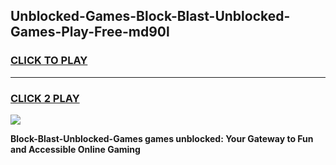 
## Unblocked-Games-Block-Blast-Unblocked-Games-Play-Free-md90l
<h3>
<a href="https://premium76.site?title=Block-Blast-Unblocked-Games&ref=17A">CLICK TO PLAY</a></h3>
<hr>

<h3>
<a href="https://premium76.site?title=Block-Blast-Unblocked-Games&ref=17A">CLICK 2 PLAY</a>
  
</h3>

<a href="https://premium76.site?title=Block-Blast-Unblocked-Games&ref=17A"><img src="https://clearcache.store/games.png"></a>


**Block-Blast-Unblocked-Games games unblocked: Your Gateway to Fun and Accessible Online Gaming**
